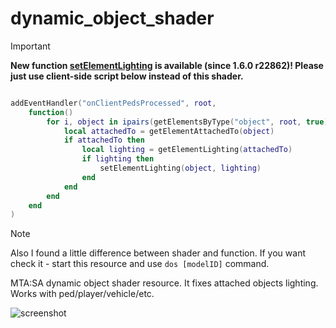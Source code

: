 # dynamic_object_shader


> [!IMPORTANT]  
> **New function [setElementLighting](https://wiki.multitheftauto.com/wiki/SetElementLighting) is available (since 1.6.0 r22862)!
> Please just use **client-side** script below instead of this shader.**
>	```lua
>	
>	addEventHandler("onClientPedsProcessed", root,
>		function()
>			for i, object in ipairs(getElementsByType("object", root, true)) do
>				local attachedTo = getElementAttachedTo(object)
>				if attachedTo then
>					local lighting = getElementLighting(attachedTo)
>					if lighting then
>						setElementLighting(object, lighting)
>					end
>				end
>			end
>		end
>	)
>	```

> [!NOTE]  
> Also I found a little difference between shader and function. If you want check it - start this resource and use `dos [modelID]` command.


MTA:SA dynamic object shader resource. It fixes attached objects lighting. Works with ped/player/vehicle/etc.

![screenshot](https://i.imgur.com/XsOJTJq.png)
